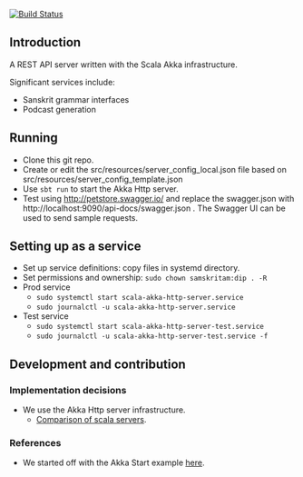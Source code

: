 [![Build Status](https://travis-ci.org/vedavaapi/scala-akka-http-server.svg?branch=master)](https://travis-ci.org/vedavaapi/scala-akka-http-server)

## Introduction
A REST API server written with the Scala Akka infrastructure.

Significant services include:
- Sanskrit grammar interfaces
- Podcast generation

## Running
- Clone this git repo.
- Create or edit the src/resources/server_config_local.json file based on src/resources/server_config_template.json
- Use `sbt run` to start the Akka Http server.
- Test using http://petstore.swagger.io/ and replace the swagger.json with http://localhost:9090/api-docs/swagger.json . The Swagger UI can be used to send sample requests.

## Setting up as a service
- Set up service definitions: copy files in systemd directory.
- Set permissions and ownership: `sudo chown samskritam:dip . -R`
- Prod service
	- `sudo systemctl start scala-akka-http-server.service`
	- `sudo journalctl -u scala-akka-http-server.service`
- Test service
	- `sudo systemctl start scala-akka-http-server-test.service`
	- `sudo journalctl -u scala-akka-http-server-test.service -f`


## Development and contribution
### Implementation decisions
- We use the Akka Http server infrastructure.
  - [Comparison of scala servers](https://blog.knoldus.com/2017/06/12/akka-http-vs-other-rest-api-tools/). 

### References
- We started off with the Akka Start example [here](https://github.com/pjfanning/swagger-akka-http-sample).